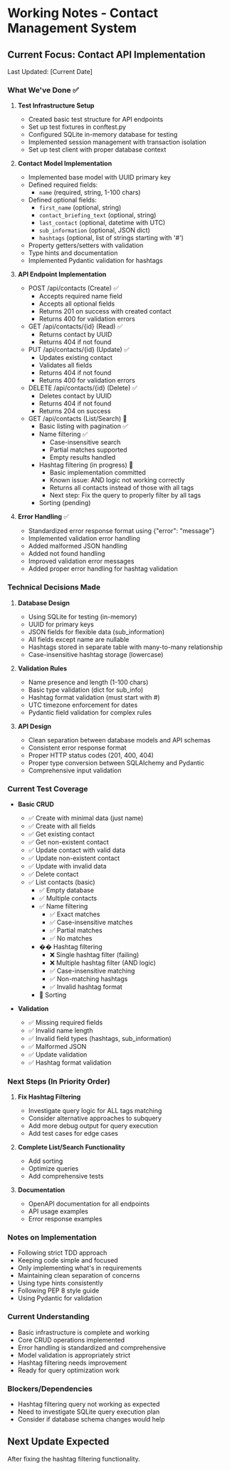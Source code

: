 # Working Notes - Contact Management System

## Current Focus: Contact API Implementation
Last Updated: [Current Date]

### What We've Done ✅
1. **Test Infrastructure Setup**
   - Created basic test structure for API endpoints
   - Set up test fixtures in conftest.py
   - Configured SQLite in-memory database for testing
   - Implemented session management with transaction isolation
   - Set up test client with proper database context

2. **Contact Model Implementation**
   - Implemented base model with UUID primary key
   - Defined required fields:
     - `name` (required, string, 1-100 chars)
   - Defined optional fields:
     - `first_name` (optional, string)
     - `contact_briefing_text` (optional, string)
     - `last_contact` (optional, datetime with UTC)
     - `sub_information` (optional, JSON dict)
     - `hashtags` (optional, list of strings starting with '#')
   - Property getters/setters with validation
   - Type hints and documentation
   - Implemented Pydantic validation for hashtags

3. **API Endpoint Implementation**
   - POST /api/contacts (Create) ✅
     - Accepts required name field
     - Accepts all optional fields
     - Returns 201 on success with created contact
     - Returns 400 for validation errors
   - GET /api/contacts/{id} (Read) ✅
     - Returns contact by UUID
     - Returns 404 if not found
   - PUT /api/contacts/{id} (Update) ✅
     - Updates existing contact
     - Validates all fields
     - Returns 404 if not found
     - Returns 400 for validation errors
   - DELETE /api/contacts/{id} (Delete) ✅
     - Deletes contact by UUID
     - Returns 404 if not found
     - Returns 204 on success
   - GET /api/contacts (List/Search) 🔄
     - Basic listing with pagination ✅
     - Name filtering ✅
       - Case-insensitive search
       - Partial matches supported
       - Empty results handled
     - Hashtag filtering (in progress) 🔄
       - Basic implementation committed
       - Known issue: AND logic not working correctly
       - Returns all contacts instead of those with all tags
       - Next step: Fix the query to properly filter by all tags
     - Sorting (pending)

4. **Error Handling** ✅
   - Standardized error response format using {"error": "message"}
   - Implemented validation error handling
   - Added malformed JSON handling
   - Added not found handling
   - Improved validation error messages
   - Added proper error handling for hashtag validation

### Technical Decisions Made
1. **Database Design**
   - Using SQLite for testing (in-memory)
   - UUID for primary keys
   - JSON fields for flexible data (sub_information)
   - All fields except name are nullable
   - Hashtags stored in separate table with many-to-many relationship
   - Case-insensitive hashtag storage (lowercase)

2. **Validation Rules**
   - Name presence and length (1-100 chars)
   - Basic type validation (dict for sub_info)
   - Hashtag format validation (must start with #)
   - UTC timezone enforcement for dates
   - Pydantic field validation for complex rules

3. **API Design**
   - Clean separation between database models and API schemas
   - Consistent error response format
   - Proper HTTP status codes (201, 400, 404)
   - Proper type conversion between SQLAlchemy and Pydantic
   - Comprehensive input validation

### Current Test Coverage
- **Basic CRUD**
  - ✅ Create with minimal data (just name)
  - ✅ Create with all fields
  - ✅ Get existing contact
  - ✅ Get non-existent contact
  - ✅ Update contact with valid data
  - ✅ Update non-existent contact
  - ✅ Update with invalid data
  - ✅ Delete contact
  - ✅ List contacts (basic)
    - ✅ Empty database
    - ✅ Multiple contacts
    - ✅ Name filtering
      - ✅ Exact matches
      - ✅ Case-insensitive matches
      - ✅ Partial matches
      - ✅ No matches
    - �� Hashtag filtering
      - ❌ Single hashtag filter (failing)
      - ❌ Multiple hashtag filter (AND logic)
      - ✅ Case-insensitive matching
      - ✅ Non-matching hashtags
      - ✅ Invalid hashtag format
    - 🔄 Sorting

- **Validation**
  - ✅ Missing required fields
  - ✅ Invalid name length
  - ✅ Invalid field types (hashtags, sub_information)
  - ✅ Malformed JSON
  - ✅ Update validation
  - ✅ Hashtag format validation

### Next Steps (In Priority Order)
1. **Fix Hashtag Filtering**
   - Investigate query logic for ALL tags matching
   - Consider alternative approaches to subquery
   - Add more debug output for query execution
   - Add test cases for edge cases

2. **Complete List/Search Functionality**
   - Add sorting
   - Optimize queries
   - Add comprehensive tests

3. **Documentation**
   - OpenAPI documentation for all endpoints
   - API usage examples
   - Error response examples

### Notes on Implementation
- Following strict TDD approach
- Keeping code simple and focused
- Only implementing what's in requirements
- Maintaining clean separation of concerns
- Using type hints consistently
- Following PEP 8 style guide
- Using Pydantic for validation

### Current Understanding
- Basic infrastructure is complete and working
- Core CRUD operations implemented
- Error handling is standardized and comprehensive
- Model validation is appropriately strict
- Hashtag filtering needs improvement
- Ready for query optimization work

### Blockers/Dependencies
- Hashtag filtering query not working as expected
- Need to investigate SQLite query execution plan
- Consider if database schema changes would help

## Next Update Expected
After fixing the hashtag filtering functionality.
